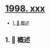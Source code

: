 # [1998. xxx](https://github.com/Tdahuyou/TNotes.leetcode/tree/main/notes/1998.%20xxx)

<!-- region:toc -->

- [1. 📝 概述](#1--概述)

<!-- endregion:toc -->

## 1. 📝 概述
